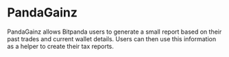 # PandaGainz

PandaGainz allows Bitpanda users to generate a small report based on their past trades and current wallet details. Users can then use this information as a helper to create their tax reports.
